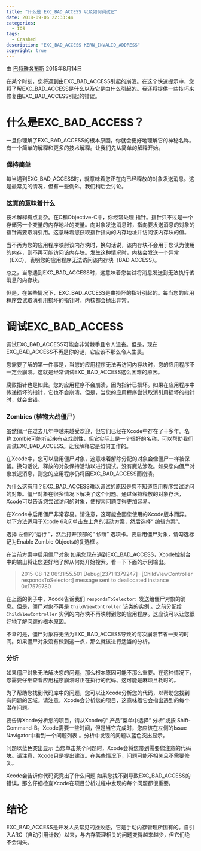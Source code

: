 ```yaml
---
title: "什么是 EXC_BAD_ACCESS 以及如何调试它"
date: 2018-09-06 22:33:44
categories: 
  - IOS
tags:
  - Crashed
description: "EXC_BAD_ACCESS KERN_INVALID_ADDRESS"
copyright: true
---
```


由 [巴特雅各布斯](https://tutsplus.com/authors/bart-jacobs?_ga=2.112966724.1797758793.1557374170-2093790351.1557374170) 2015年8月14日

在某个时刻，您将遇到由EXC_BAD_ACCESS引起的崩溃。在这个快速提示中，您将了解EXC_BAD_ACCESS是什么以及它是由什么引起的。我还将提供一些技巧来修复由EXC_BAD_ACCESS引起的错误。

# 什么是EXC_BAD_ACCESS？

一旦你理解了EXC_BAD_ACCESS的根本原因，你就会更好地理解它的神秘名称。有一个简单的解释和更多的技术解释。让我们先从简单的解释开始。

### 保持简单

每当遇到EXC_BAD_ACCESS时，就意味着您正在向已经释放的对象发送消息。这是最常见的情况，但有一些例外，我们稍后会讨论。

### 这真的意味着什么

技术解释有点复杂。在C和Objective-C中，你经常处理 指针。指针只不过是一个存储另一个变量的内存地址的变量。向对象发送消息时，指向要发送消息的对象的指针需要取消引用。这意味着您获取指针指向的内存地址并访问该内存块的值。

当不再为您的应用程序映射该内存块时，换句话说，该内存块不会用于您认为使用的内存，则不再可能访问该内存块。发生这种情况时，内核会发送一个异常（EXC），表明您的应用程序无法访问该内存块（BAD ACCESS）。

总之，当您遇到EXC_BAD_ACCESS时，这意味着您尝试将消息发送到无法执行该消息的内存块。

但是，在某些情况下，EXC_BAD_ACCESS是由损坏的指针引起的。每当您的应用程序尝试取消引用损坏的指针时，内核都会抛出异常。

# 调试EXC_BAD_ACCESS
调试EXC_BAD_ACCESS可能会非常棘手且令人沮丧。但是，现在EXC_BAD_ACCESS不再是你的谜，它应该不那么令人生畏。

您需要了解的第一件事是，当您的应用程序无法再访问内存块时，您的应用程序不一定会崩溃。这就是经常调试EXC_BAD_ACCESS这么困难的原因。

腐败指针也是如此。您的应用程序不会崩溃，因为指针已损坏。如果在应用程序中传递损坏的指针，它也不会崩溃。但是，当您的应用程序尝试取消引用损坏的指针时，就会出错。

### Zombies (植物大战僵尸)
虽然僵尸在过去几年中越来越受欢迎，但它们已经在Xcode中存在了十多年。名称  zombie可能听起来有点戏剧性，但它实际上是一个很好的名称，可以帮助我们调试EXC_BAD_ACCESS。让我解释它是如何工作的。

在Xcode中，您可以启用僵尸对象，这意味着解除分配的对象会像僵尸一样被保留。换句话说，释放的对象保持活动以进行调试。没有魔法涉及。如果您向僵尸对象发送消息，则您的应用程序仍将因EXC_BAD_ACCESS而崩溃。

为什么这有用？EXC_BAD_ACCESS难以调试的原因是您不知道应用程序尝试访问的对象。僵尸对象在很多情况下解决了这个问题。通过保持释放的对象存活，Xcode可以告诉您尝试访问的对象，使搜索问题变得更加容易。

在Xcode中启用僵尸非常容易。请注意，这可能会因您使用的Xcode版本而异。以下方法适用于Xcode 6和7.单击左上角的活动方案，然后选择“  编辑方案”。

选择   左侧的“运行 ”，然后打开顶部的“  诊断” 选项卡。要启用僵尸对象，请勾选标记为Enable Zombie Objects的复选框  。

在当前方案中启用僵尸对象
如果您现在遇到EXC_BAD_ACCESS，Xcode控制台中的输出将让您更好地了解从何处开始搜索。看一下下面的示例输出。

> 2015-08-12 06:31:55.501 Debug[2371:1379247] -[ChildViewController respondsToSelector:] message sent to deallocated instance 0x17579780

在上面的例子中，Xcode告诉我们 `respondsToSelector:` 发送给僵尸对象的消息。但是，僵尸对象不再是 `ChildViewController` 该类的实例  。之前分配给 `ChildViewController` 实例的内存块不再映射到您的应用程序。这应该可以让您很好地了解问题的根本原因。

不幸的是，僵尸对象将无法为EXC_BAD_ACCESS导致的每次崩溃节省一天的时间。如果僵尸对象没有做到这一点，那么就该进行适当的分析。

### 分析
如果僵尸对象无法解决您的问题，那么根本原因可能不那么重要。在这种情况下，您需要仔细查看应用程序崩溃时正在执行的代码。这可能是麻烦且耗时的。

为了帮助您找到代码库中的问题，您可以让Xcode分析您的代码，以帮助您找到有问题的区域。请注意，Xcode会分析您的项目，这意味着它会指出遇到的每个潜在问题。

要告诉Xcode分析您的项目，请从Xcode的“  产品”菜单中选择“  分析”或按  Shift-Command-B。Xcode需要一些时间，但是当它完成时，您应该在左侧的Issue Navigator中看到一个问题列表  。分析中发现的问题以蓝色突出显示。

问题以蓝色突出显示
当您单击某个问题时，Xcode会将您带到需要您注意的代码块。请注意，Xcode只是提出建议。在某些情况下，问题可能不相关且不需要修复。

Xcode会告诉你代码究竟出了什么问题
如果您找不到导致EXC_BAD_ACCESS的错误，那么仔细检查Xcode在项目分析过程中发现的每个问题都很重要。

# 结论
EXC_BAD_ACCESS是开发人员常见的挫败感，它是手动内存管理所固有的。自引入ARC（自动引用计数）以来，与内存管理相关的问题变得越来越少，但它们绝不会消失。
